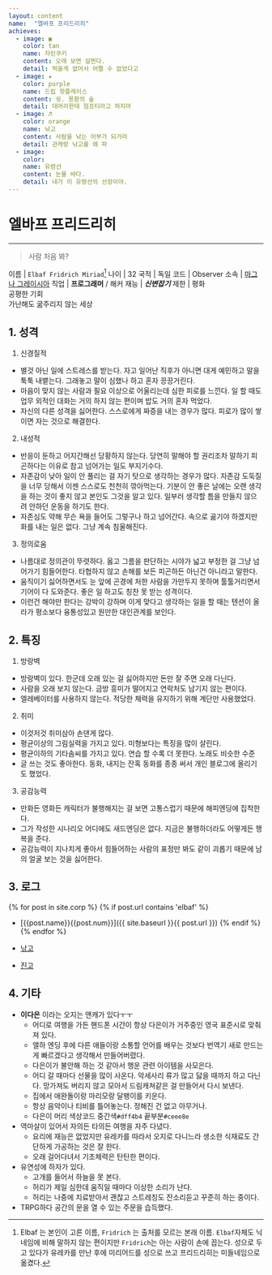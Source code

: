 ```yaml
---
layout: content
name:  "엘바프 프리드리히"
achieves:
  - image: ▣
    color: tan
    name: 자린쿠키
    content: 오래 보면 살찐다.
    detail: 먹을게 없어서 어쩔 수 없었다고
  - image: ★
    color: purple
    name: 드립 핫플레이스
    content: 쉿. 몽환의 숲
    detail: 대머리한테 험프티라고 하지마
  - image: ♬
    color: orange
    name: 낚고
    content: 사람을 낚는 어부가 되거라
    detail: 관캐랑 낚고를 왜 파
  - image:
    color:
    name: 유령선
    content: 눈물 바다.
    detail: 내가 이 유령선의 선장이야.
---
```

# 엘바프 프리드리히
---
>  사람 처음 봐?

이름 | `Elbaf Fridrich Miriad`[^name]
나이 | 32
국적 | 독일
코드 | Observer
소속 | [마그나 그레이시아][magnagraecia]
직업 | **프로그래머** / 해커
재능 | ***신변잡기***
제한 | 평화<br>공평한 기회<br>가난해도 굶주리지 않는 세상

## 1. 성격

1. 신경질적
  - 별것 아닌 일에 스트레스를 받는다. 자고 일어난 직후가 아니면 대게 예민하고 말을 툭툭 내뱉는다. 그래놓고 말이 심했나 하고 혼자 끙끙거린다.
  - 마음이 맞지 않는 사람과 필요 이상으로 어울리는데 심한 피로를 느낀다. 일 할 때도 업무 외적인 대화는 거의 하지 않는 편이며 밥도 거의 혼자 먹었다.
  - 자신의 다른 성격을 싫어한다. 스스로에게 짜증을 내는 경우가 많다. 피로가 많이 쌓이면 자는 것으로 해결한다.

2. 내성적
  - 반응이 둔하고 어지간해선 당황하지 않는다. 당연히 말해야 할 권리조차 말하기 피곤하다는 이유로 참고 넘어가는 일도 부지기수다.
  - 자존감이 낮아 일이 안 풀리는 걸 자기 탓으로 생각하는 경우가 많다. 자존감 도둑질을 너무 당해서 이젠 스스로도 천천히 깎아먹는다. 기분이 안 좋은 날에는 오랜 생각을 하는 것이 좋지 않고 본인도 그것을 알고 있다. 일부러 생각할 틈을 만들지 않으려 안하던 운동을 하기도 한다.
  - 자존심도 약해 무슨 욕을 들어도 그렇구나 하고 넘어간다. 속으로 곪기야 하겠지만 화를 내는 일은 없다. 그냥 계속 침울해진다.

3. 정의로움
  - 나름대로 정의관이 뚜렷하다. 옳고 그름을 판단하는 시야가 넓고 부정한 걸 그냥 넘어가기 힘들어한다. 타협하지 않고 손해를 보든 피곤하든 아닌건 아니라고 말한다.
  - 움직이기 싫어하면서도 눈 앞에 곤경에 처한 사람을 가만두지 못하며 툴툴거리면서 기어이 다 도와준다. 좋은 일 하고도 칭찬 못 받는 성격이다.
  - 이런건 해야만 한다는 강박이 강하며 이게 맞다고 생각하는 일을 할 때는 텐션이 올라가 평소보다 융통성있고 원만한 대인관계를 보인다.

## 2. 특징

1. 방랑벽
  - 방랑벽이 있다. 한군데 오래 있는 걸 싫어하지만 돈만 잘 주면 오래 다닌다.
  - 사람을 오래 보지 않는다. 금방 흥미가 떨어지고 연락처도 남기지 않는 편이다.
  - 엘레베이터를 사용하지 않는다. 적당한 체력을 유지하기 위해 계단만 사용했었다.

2. 취미
  - 이것저것 취미삼아 손댄게 많다.
  - 평균이상의 그림실력을 가지고 있다. 미형보다는 특징을 많이 살린다.
  - 평균이하의 기타솜씨를 가지고 있다. 연습 할 수록 더 못한다. 노래도 비슷한 수준
  - 글 쓰는 것도 좋아한다. 동화, 내지는 잔혹 동화를 종종 써서 개인 블로그에 올리기도 했었다.

3. 공감능력
  - 만화든 영화든 캐릭터가 불행해지는 걸 보면 고통스럽기 때문에 해피엔딩에 집착한다.
  - 그가 작성한 시나리오 어디에도 새드엔딩은 없다. 지금은 불행하더라도 어떻게든 행복을 준다.
  - 공감능력이 지나치게 좋아서 힘들어하는 사람의 표정만 봐도 같이 괴롭기 때문에 남의 얼굴 보는 것을 싫어한다.

## 3. 로그

{% for post in site.corp %}
{% if post.url contains 'elbaf' %}
- [{{post.name}}{{post.num}}]({{ site.baseurl }}{{ post.url }})
{% endif %}
{% endfor %}
- [낚고][gldthrdktwl]

- [진고][memoirs]

## 4. 기타
- **이다은** 이라는 오지는 앤캐가 있다ㅜㅜ
  + 어디로 여행을 가든 핸드폰 시간이 항상 다은이가 거주중인 영국 표준시로 맞춰져 있다.
  + 앨하 엔딩 후에 다른 애들이랑 소통할 언어를 배우는 것보다 번역기 새로 만드는게 빠르겠다고 생각해서 만들어버렸다.
  + 다은이가 불안해 하는 것 같아서 행운 관련 아이템을 사모은다.
  + 어디 갈 때마다 선물을 많이 사온다. 악세사리 류가 많고 닳을 때까지 하고 다닌다. 망가져도 버리지 않고 모아서 드림캐쳐같은 걸 만들어서 다시 보낸다.
  + 집에서 애완돌이랑 마리모랑 달팽이를 키운다.
  + 항상 음악이나 티비를 틀어놓는다. 정해진 건 없고 아무거나.
  + 다은이 머리 색상코드 중간색`#dff4b4` 끝부분`#ceee8e`
- 역마살이 있어서 자의든 타의든 여행을 자주 다녔다.
  + 요리에 재능은 없었지만 유레카를 따라서 오지로 다니느라 생소한 식재료도 간단하게 가공하는 것은 잘 한다.
  + 오래 걸어다녀서 기초체력은 탄탄한 편이다.
- 유연성에 하자가 있다.
  + 고개를 들어서 하늘을 못 본다.
  + 허리가 제일 심한데 움직일 때마다 이상한 소리가 난다.
  + 허리는 나중에 치료받아서 괜찮고 스트레칭도 잔소리듣고 꾸준히 하는 중이다.
- TRPG하다 공간의 문을 열 수 있는 주문을 습득했다.

[^name]: Elbaf 는 본인이 고른 이름, `Fridrich` 는 출처를 모르는 본래 이름. `Elbaf`자체도 닉네임에 비해 말하지 않는 편이지만 `Fridrich`는 아는 사람이 손에 꼽는다. 성으로 두고 있다가 유레카를 만난 후에 미리어드를 성으로 쓰고 프리드리히는 미들네임으로 옮겼다.

[유레카]: ../eureka/index.html
[우르르]: ../ururu/index.html
[이오]: ../io/index.html
[룰]: ../rule/index.html
[판도라]: ../pandora/index.html
[이데아]: ../idea/index.html
[memoirs]: ./memoirs/index.html
[gldthrdktwl]: ./gldthrdktwl/index.html
[magnagraecia]: ../../influence/magnagraecia/index.html
[halfvillain]: ../../influence/magnagraecia/index.html
[blasfemy]: ../../influence/blasfemy/index.html
